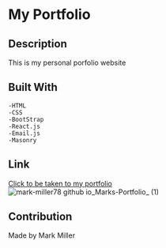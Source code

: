 # My Portfolio

## Description
This is my personal porfolio website

## Built With
    -HTML
    -CSS
    -BootStrap
    -React.js
    -Email.js
    -Masonry

## Link
[Click to be taken to my portfolio](http://Mark-Miller78.github.io/Marks-Portfolio)
![mark-miller78 github io_Marks-Portfolio_ (1)](https://user-images.githubusercontent.com/91908196/173470286-58e1e870-00d4-4fc5-aa01-8517e7235bb0.png)

## Contribution
Made by Mark Miller



